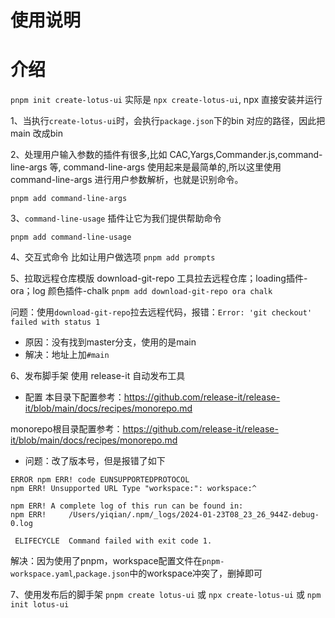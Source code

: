 # 使用说明
# 介绍
`pnpm init create-lotus-ui` 实际是 `npx create-lotus-ui`, npx 直接安装并运行

1、当执行`create-lotus-ui`时，会执行`package.json`下的bin 对应的路径，因此把main 改成bin

2、处理用户输入参数的插件有很多,比如 CAC,Yargs,Commander.js,command-line-args 等,
command-line-args 使用起来是最简单的,所以这里使用 command-line-args 进行用户参数解析，也就是识别命令。

`pnpm add command-line-args`

3、`command-line-usage` 插件让它为我们提供帮助命令

`pnpm add command-line-usage`

4、交互式命令
比如让用户做选项
`pnpm add prompts`

5、拉取远程仓库模版
download-git-repo 工具拉去远程仓库；loading插件-ora；log 颜色插件-chalk
`pnpm add download-git-repo ora chalk`

问题：使用`download-git-repo`拉去远程代码，报错：`Error: 'git checkout' failed with status 1`
- 原因：没有找到master分支，使用的是main
- 解决：地址上加`#main`

6、发布脚手架
使用 release-it 自动发布工具
- 配置
本目录下配置参考：https://github.com/release-it/release-it/blob/main/docs/recipes/monorepo.md

monorepo根目录配置参考：https://github.com/release-it/release-it/blob/main/docs/recipes/monorepo.md

- 问题：改了版本号，但是报错了如下
```
ERROR npm ERR! code EUNSUPPORTEDPROTOCOL
npm ERR! Unsupported URL Type "workspace:": workspace:^

npm ERR! A complete log of this run can be found in:
npm ERR!     /Users/yiqian/.npm/_logs/2024-01-23T08_23_26_944Z-debug-0.log

 ELIFECYCLE  Command failed with exit code 1.
```

解决：因为使用了pnpm，workspace配置文件在`pnpm-workspace.yaml`,`package.json`中的workspace冲突了，删掉即可

7、使用发布后的脚手架
`pnpm create lotus-ui` 或 `npx create-lotus-ui` 或 `npm init lotus-ui`
